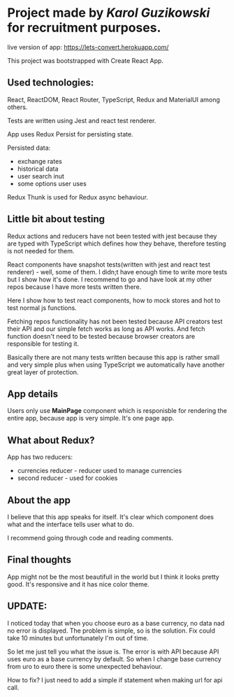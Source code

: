 # Project made by *Karol Guzikowski* for recruitment purposes.

live version of app:
https://lets-convert.herokuapp.com/

This project was bootstrapped with Create React App.

## Used technologies:
React, ReactDOM, React Router, TypeScript, Redux and MaterialUI among others.

Tests are written using Jest and react test renderer.

App uses Redux Persist for persisting state.

Persisted data:
 * exchange rates
 * historical data
 * user search inut
 * some options user uses

Redux Thunk is used for Redux async behaviour.

## Little bit about testing
Redux actions and reducers have not been tested with jest because they are typed with TypeScript which defines how they behave, therefore testing is not needed for them.

React components have snapshot tests(written with jest and react test renderer) - well, some of them. I didn;t have enough time to write more tests but I show how it's done. I recommend to go and have look at my other repos because I have more tests written there.

Here I show how to test react components, how to mock stores and hot to test normal js functions.

Fetching repos functionality has not been tested because API creators test their API and our simple fetch works as long as API works. And fetch function doesn't need to be tested because browser creators are responsible for testing it.

Basically there are not many tests written because this app is rather small and very simple plus when using TypeScript we automatically have another great layer of protection.

## App details
Users only use **MainPage** component which is responisble for rendering the entire app, because app is very simple. It's one page app.

## What about Redux?
App has two reducers:
* currencies reducer - reducer used to manage currencies
* second reducer - used for cookies

## About the app
I believe that this app speaks for itself. It's clear which component does what and the interface tells user what to do.

I recommend going through code and reading comments.

## Final thoughts
App might not be the most beautifull in the world but I think it looks pretty good. It's responsive and it has nice color theme.

## UPDATE:
I noticed today that when you choose euro as a base currency, no data nad no error is displayed. The problem is simple, so is the solution. Fix could take 10 minutes but unfortunately I'm out of time.

So let me just tell you what the issue is. The error is with API because API uses euro as a base currency by default. So when I change base currency from uro to euro there is some unexpected behaviour.

How to fix? I just need to add a simple if statement when making url for api call.
